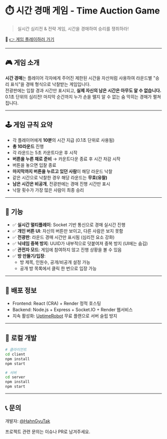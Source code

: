 # ⏱️ 시간 경매 게임 - Time Auction Game

> 실시간 심리전 & 전략 게임, 시간을 경매하여 승리를 쟁취하라!

🔗 [👉 게임 플레이하러 가기](https://time-auction-client.onrender.com/)

---

## 🎮 게임 소개

**시간 경매**는 플레이어 각자에게 주어진 제한된 시간을 자산처럼 사용하여 라운드별 "승리 표식"을 경매 형식으로 낙찰받는 게임입니다.  
전광판에는 입찰 경과 시간만 표시되고, **실제 자신의 남은 시간은 아무도 알 수 없습니다.**  
0.1초 단위의 심리전! 마지막 순간까지 누가 손을 뗄지 알 수 없는 숨 막히는 경매가 펼쳐집니다.

---

## 🕹️ 게임 규칙 요약

- 각 플레이어에게 **10분**의 시간 지급 (0.1초 단위로 사용됨)
- **총 10라운드** 진행
- 각 라운드는 5초 카운트다운 후 시작
- **버튼을 누른 채로 준비** → 카운트다운 종료 후 시간 차감 시작
- 버튼을 놓으면 입찰 종료
- **마지막까지 버튼을 누르고 있던 사람**이 해당 라운드 낙찰
- 같은 시간으로 낙찰한 경우 해당 라운드는 **무효(유찰)**
- **남은 시간은 비공개**, 전광판에는 경매 진행 시간만 표시
- 낙찰 횟수가 가장 많은 사람이 최종 승리

---

## 🔧 기능

- ✅ **실시간 멀티플레이**: Socket 기반 통신으로 경매 실시간 진행
- ✅ **개인 버튼 UI**: 자신의 버튼만 보이고, 다른 사람은 보지 못함
- ✅ **전광판**: 라운드 경매 시간만 표시됨 (심리전 요소 강화)
- ✅ **닉네임 중복 방지**: UUID가 내부적으로 덧붙여져 중복 방지 (UI에는 숨김)
- ✅ **관전자 모드**: 게임에 참여하지 않고 진행 상황을 볼 수 있음
- ✅ **방 만들기/입장**:
  - 방 제목, 인원수, 공개/비공개 설정 가능
  - 공개 방 목록에서 클릭 한 번으로 입장 가능

---

## 🚀 배포 정보

- Frontend: React (CRA) + Render 정적 호스팅
- Backend: Node.js + Express + Socket.IO + Render 웹서비스
- 지속 활성화: [UptimeRobot](https://uptimerobot.com/) 무료 플랜으로 서버 슬립 방지

---

## 📂 로컬 개발

```bash
# 클라이언트
cd client
npm install
npm start

# 서버
cd server
npm install
npm start
```

---

 ## 📞 문의

개발자: [@HahnGyuTak](https://github.com/HahnGyuTak)

프로젝트 관련 문의는 이슈나 PR로 남겨주세요.
